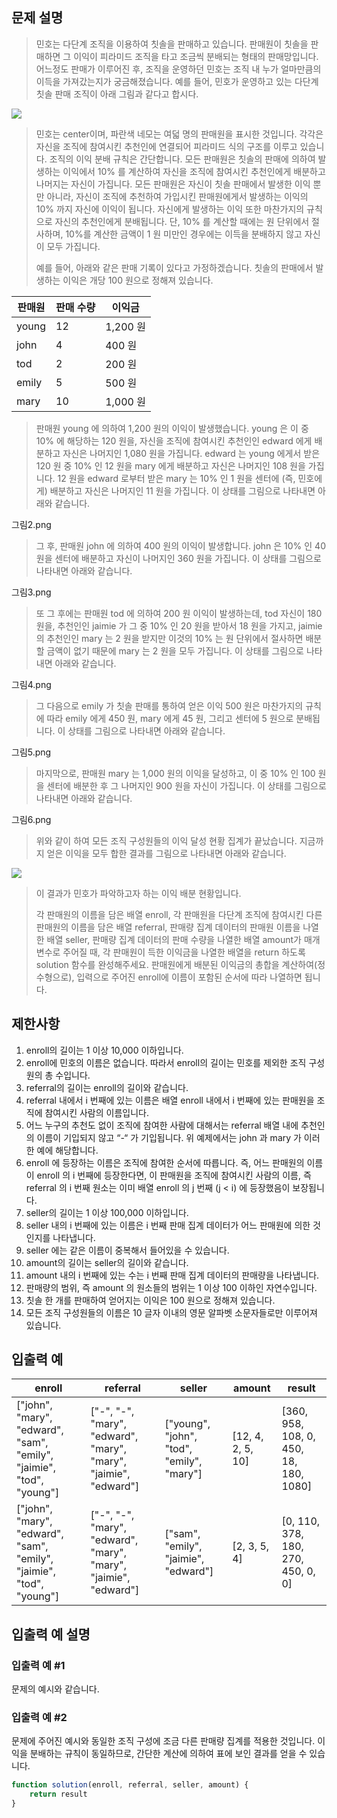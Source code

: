 ## 문제 설명
> 민호는 다단계 조직을 이용하여 칫솔을 판매하고 있습니다. 판매원이 칫솔을 판매하면 그 이익이 피라미드 조직을 타고 조금씩 분배되는 형태의 판매망입니다. 어느정도 판매가 이루어진 후, 조직을 운영하던 민호는 조직 내 누가 얼마만큼의 이득을 가져갔는지가 궁금해졌습니다. 예를 들어, 민호가 운영하고 있는 다단계 칫솔 판매 조직이 아래 그림과 같다고 합시다.
>
![](https://images.velog.io/images/unow30/post/0c77609a-b5d7-4f45-a34a-a45929abddc5/%E1%84%80%E1%85%B3%E1%84%85%E1%85%B5%E1%86%B77.png)
>
>민호는 center이며, 파란색 네모는 여덟 명의 판매원을 표시한 것입니다. 각각은 자신을 조직에 참여시킨 추천인에 연결되어 피라미드 식의 구조를 이루고 있습니다. 조직의 이익 분배 규칙은 간단합니다. 모든 판매원은 칫솔의 판매에 의하여 발생하는 이익에서 10% 를 계산하여 자신을 조직에 참여시킨 추천인에게 배분하고 나머지는 자신이 가집니다. 모든 판매원은 자신이 칫솔 판매에서 발생한 이익 뿐만 아니라, 자신이 조직에 추천하여 가입시킨 판매원에게서 발생하는 이익의 10% 까지 자신에 이익이 됩니다. 자신에게 발생하는 이익 또한 마찬가지의 규칙으로 자신의 추천인에게 분배됩니다. 단, 10% 를 계산할 때에는 원 단위에서 절사하며, 10%를 계산한 금액이 1 원 미만인 경우에는 이득을 분배하지 않고 자신이 모두 가집니다.
>
>예를 들어, 아래와 같은 판매 기록이 있다고 가정하겠습니다. 칫솔의 판매에서 발생하는 이익은 개당 100 원으로 정해져 있습니다.
>
| 판매원 | 판매 수량 | 이익금   |
| ------ | --------- | -------- |
| young  | 12        | 1,200 원 |
| john   | 4         | 400 원   |
| tod    | 2         | 200 원   |
| emily  | 5         | 500 원   |
| mary   | 10        | 1,000 원 |
>
>판매원 young 에 의하여 1,200 원의 이익이 발생했습니다. young 은 이 중 10% 에 해당하는 120 원을, 자신을 조직에 참여시킨 추천인인 edward 에게 배분하고 자신은 나머지인 1,080 원을 가집니다. edward 는 young 에게서 받은 120 원 중 10% 인 12 원을 mary 에게 배분하고 자신은 나머지인 108 원을 가집니다. 12 원을 edward 로부터 받은 mary 는 10% 인 1 원을 센터에 (즉, 민호에게) 배분하고 자신은 나머지인 11 원을 가집니다. 이 상태를 그림으로 나타내면 아래와 같습니다.
>
그림2.png
>
>그 후, 판매원 john 에 의하여 400 원의 이익이 발생합니다. john 은 10% 인 40 원을 센터에 배분하고 자신이 나머지인 360 원을 가집니다. 이 상태를 그림으로 나타내면 아래와 같습니다.
>
그림3.png
>
>또 그 후에는 판매원 tod 에 의하여 200 원 이익이 발생하는데, tod 자신이 180 원을, 추천인인 jaimie 가 그 중 10% 인 20 원을 받아서 18 원을 가지고, jaimie 의 추천인인 mary 는 2 원을 받지만 이것의 10% 는 원 단위에서 절사하면 배분할 금액이 없기 때문에 mary 는 2 원을 모두 가집니다. 이 상태를 그림으로 나타내면 아래와 같습니다.
>
그림4.png
>
>그 다음으로 emily 가 칫솔 판매를 통하여 얻은 이익 500 원은 마찬가지의 규칙에 따라 emily 에게 450 원, mary 에게 45 원, 그리고 센터에 5 원으로 분배됩니다. 이 상태를 그림으로 나타내면 아래와 같습니다.
>
그림5.png
>
>마지막으로, 판매원 mary 는 1,000 원의 이익을 달성하고, 이 중 10% 인 100 원을 센터에 배분한 후 그 나머지인 900 원을 자신이 가집니다. 이 상태를 그림으로 나타내면 아래와 같습니다.
>
그림6.png
>
>위와 같이 하여 모든 조직 구성원들의 이익 달성 현황 집계가 끝났습니다. 지금까지 얻은 이익을 모두 합한 결과를 그림으로 나타내면 아래와 같습니다.
>
![](https://images.velog.io/images/unow30/post/0c77609a-b5d7-4f45-a34a-a45929abddc5/%E1%84%80%E1%85%B3%E1%84%85%E1%85%B5%E1%86%B77.png)
>
>이 결과가 민호가 파악하고자 하는 이익 배분 현황입니다.
>
>각 판매원의 이름을 담은 배열 enroll, 각 판매원을 다단계 조직에 참여시킨 다른 판매원의 이름을 담은 배열 referral, 판매량 집계 데이터의 판매원 이름을 나열한 배열 seller, 판매량 집계 데이터의 판매 수량을 나열한 배열 amount가 매개변수로 주어질 때, 각 판매원이 득한 이익금을 나열한 배열을 return 하도록 solution 함수를 완성해주세요. 판매원에게 배분된 이익금의 총합을 계산하여(정수형으로), 입력으로 주어진 enroll에 이름이 포함된 순서에 따라 나열하면 됩니다.

## 제한사항
1. enroll의 길이는 1 이상 10,000 이하입니다.
2. enroll에 민호의 이름은 없습니다. 따라서 enroll의 길이는 민호를 제외한 조직 구성원의 총 수입니다.
3. referral의 길이는 enroll의 길이와 같습니다.
4. referral 내에서 i 번째에 있는 이름은 배열 enroll 내에서 i 번째에 있는 판매원을 조직에 참여시킨 사람의 이름입니다.
5. 어느 누구의 추천도 없이 조직에 참여한 사람에 대해서는 referral 배열 내에 추천인의 이름이 기입되지 않고 “-“ 가 기입됩니다. 위 예제에서는 john 과 mary 가 이러한 예에 해당합니다.
6. enroll 에 등장하는 이름은 조직에 참여한 순서에 따릅니다.
즉, 어느 판매원의 이름이 enroll 의 i 번째에 등장한다면, 이 판매원을 조직에 참여시킨 사람의 이름, 즉 referral 의 i 번째 원소는 이미 배열 enroll 의 j 번째 (j < i) 에 등장했음이 보장됩니다.
7. seller의 길이는 1 이상 100,000 이하입니다.
8. seller 내의 i 번째에 있는 이름은 i 번째 판매 집계 데이터가 어느 판매원에 의한 것인지를 나타냅니다.
9. seller 에는 같은 이름이 중복해서 들어있을 수 있습니다.
10. amount의 길이는 seller의 길이와 같습니다.
11. amount 내의 i 번째에 있는 수는 i 번째 판매 집계 데이터의 판매량을 나타냅니다.
12. 판매량의 범위, 즉 amount 의 원소들의 범위는 1 이상 100 이하인 자연수입니다.
13. 칫솔 한 개를 판매하여 얻어지는 이익은 100 원으로 정해져 있습니다.
14. 모든 조직 구성원들의 이름은 10 글자 이내의 영문 알파벳 소문자들로만 이루어져 있습니다.

## 입출력 예
| enroll                                                               | referral                                                         | seller                                    | amount            | result                                 |
| -------------------------------------------------------------------- | ---------------------------------------------------------------- | ----------------------------------------- | ----------------- | -------------------------------------- |
| ["john", "mary", "edward", "sam", "emily", "jaimie", "tod", "young"] | ["-", "-", "mary", "edward", "mary", "mary", "jaimie", "edward"] | ["young", "john", "tod", "emily", "mary"] | [12, 4, 2, 5, 10] | [360, 958, 108, 0, 450, 18, 180, 1080] |
| ["john", "mary", "edward", "sam", "emily", "jaimie", "tod", "young"] | ["-", "-", "mary", "edward", "mary", "mary", "jaimie", "edward"] | ["sam", "emily", "jaimie", "edward"]      | [2, 3, 5, 4]      | [0, 110, 378, 180, 270, 450, 0, 0]     |

## 입출력 예 설명

### 입출력 예 #1
문제의 예시와 같습니다.

### 입출력 예 #2
문제에 주어진 예시와 동일한 조직 구성에 조금 다른 판매량 집계를 적용한 것입니다. 이익을 분배하는 규칙이 동일하므로, 간단한 계산에 의하여 표에 보인 결과를 얻을 수 있습니다.

```js
function solution(enroll, referral, seller, amount) {
    return result
}
```
